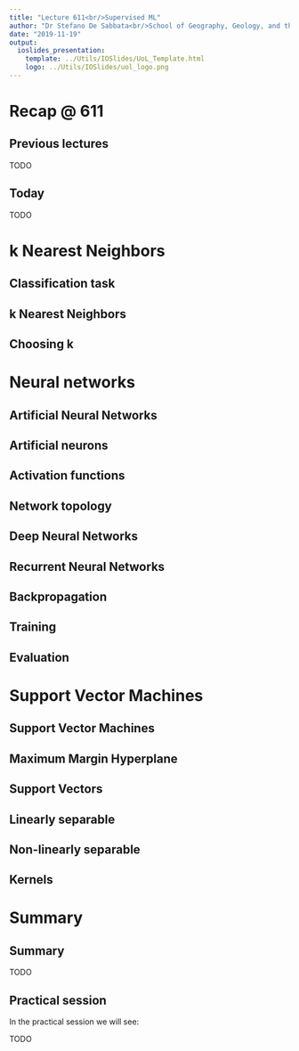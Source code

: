 ```yaml
---
title: "Lecture 611<br/>Supervised ML"
author: "Dr Stefano De Sabbata<br/>School of Geography, Geology, and the Env.<br/><a href=\"mailto:s.desabbata@le.ac.uk\">s.desabbata&commat;le.ac.uk</a> &vert; <a href=\"https://twitter.com/maps4thought\">&commat;maps4thought</a><br/><a href=\"https://github.com/sdesabbata/GY7702\">github.com/sdesabbata/GY7702</a> licensed under <a href=\"https://www.gnu.org/licenses/gpl-3.0.html\">GNU GPL v3.0</a>"
date: "2019-11-19"
output:
  ioslides_presentation:
    template: ../Utils/IOSlides/UoL_Template.html
    logo: ../Utils/IOSlides/uol_logo.png
---
```






# Recap @ 611



## Previous lectures

TODO



## Today

TODO



# k Nearest Neighbors



## Classification task



## k Nearest Neighbors



## Choosing k



# Neural networks



## Artificial Neural Networks



## Artificial neurons

<!--
Note from Machine Learning with R: Expert techniques for predictive modeling by Brett Lantz, Packt Publishing, 2019
- An activation function, which transforms a neuron's combined input signals into a single output signal to be broadcasted further in the network
- A network topology (or architecture), which describes the number of neurons in the model as well as the number of layers and manner in which they are connected
- The training algorithm that specifies how connection weights are set in order to inhibit or excite neurons in proportion to the input signal
-->




## Activation functions



## Network topology



## Deep Neural Networks



## Recurrent Neural Networks



## Backpropagation



## Training



## Evaluation




# Support Vector Machines



## Support Vector Machines

<!--
Note from Machine Learning with R: Expert techniques for predictive modeling by Brett Lantz, Packt Publishing, 2019
the SVM learning combines aspects of both the instance-based nearest neighbor learning presented in Chapter 3, Lazy Learning – Classification Using Nearest Neighbors, and the linear regression modeling described in Chapter 6, Forecasting Numeric Data – Regression Methods. 
-->


## Maximum Margin Hyperplane



## Support Vectors



## Linearly separable



## Non-linearly separable



## Kernels



# Summary



## Summary

TODO



## Practical session

In the practical session we will see:

TODO
